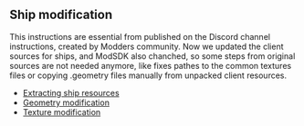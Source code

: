 ## Ship modification

This instructions are essential from published on the Discord channel instructions, created by Modders community.
Now we updated the client sources for ships, and ModSDK also chanched, so some steps from original sources are not needed anymore, like fixes pathes to the common textures files or copying .geometry files manually from unpacked client resources.

- [Extracting ship resources](./extracting_ship_resources.md)
- [Geometry modification](./geometry_modification.md)
- [Texture modification](./texture_modification.md)
